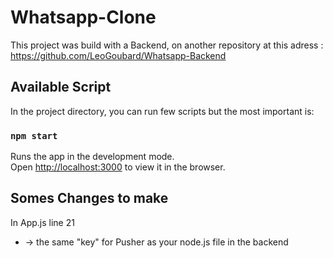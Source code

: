 # Whatsapp-Clone
This project was build with a Backend, on another repository at this adress : https://github.com/LeoGoubard/Whatsapp-Backend

## Available Script

In the project directory, you can run few scripts but the most important is:

### `npm start`

Runs the app in the development mode.<br />
Open [http://localhost:3000](http://localhost:3000) to view it in the browser.

## Somes Changes to make
In App.js line 21
  - <pusher id> -> the same "key" for Pusher as your node.js file in the backend
